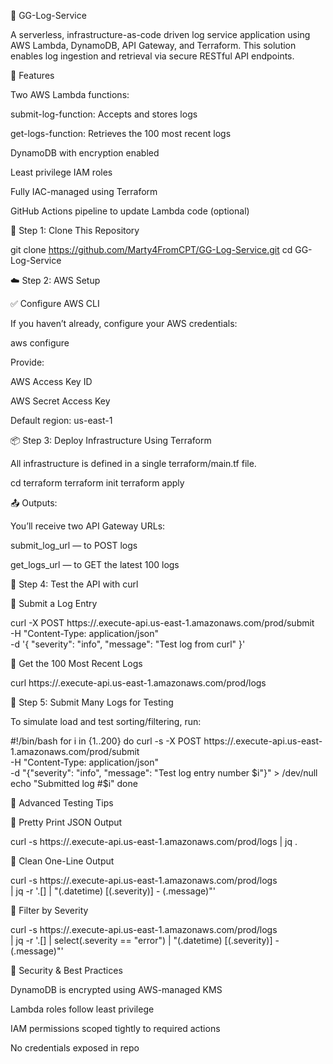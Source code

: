📘 GG-Log-Service

A serverless, infrastructure-as-code driven log service application using AWS Lambda, DynamoDB, API Gateway, and Terraform. This solution enables log ingestion and retrieval via secure RESTful API endpoints.

🚀 Features

Two AWS Lambda functions:

submit-log-function: Accepts and stores logs

get-logs-function: Retrieves the 100 most recent logs

DynamoDB with encryption enabled

Least privilege IAM roles

Fully IAC-managed using Terraform

GitHub Actions pipeline to update Lambda code (optional)


🧱 Step 1: Clone This Repository

git clone https://github.com/Marty4FromCPT/GG-Log-Service.git
cd GG-Log-Service

☁️ Step 2: AWS Setup

✅ Configure AWS CLI

If you haven’t already, configure your AWS credentials:

aws configure

Provide:

AWS Access Key ID

AWS Secret Access Key

Default region: us-east-1


📦 Step 3: Deploy Infrastructure Using Terraform

All infrastructure is defined in a single terraform/main.tf file.

cd terraform
terraform init
terraform apply

📤 Outputs:

You’ll receive two API Gateway URLs:

submit_log_url — to POST logs

get_logs_url — to GET the latest 100 logs

📝 Step 4: Test the API with curl

🔹 Submit a Log Entry

curl -X POST https://<api-id>.execute-api.us-east-1.amazonaws.com/prod/submit \
  -H "Content-Type: application/json" \
  -d '{
    "severity": "info",
    "message": "Test log from curl"
}'

🔹 Get the 100 Most Recent Logs

curl https://<api-id>.execute-api.us-east-1.amazonaws.com/prod/logs

🔄 Step 5: Submit Many Logs for Testing

To simulate load and test sorting/filtering, run:

#!/bin/bash
for i in {1..200}
  do
    curl -s -X POST https://<api-id>.execute-api.us-east-1.amazonaws.com/prod/submit \
      -H "Content-Type: application/json" \
      -d "{\"severity\": \"info\", \"message\": \"Test log entry number $i\"}" > /dev/null
    echo "Submitted log #$i"
done


🧪 Advanced Testing Tips

🔸 Pretty Print JSON Output

curl -s https://<api-id>.execute-api.us-east-1.amazonaws.com/prod/logs | jq .

🔸 Clean One-Line Output

curl -s https://<api-id>.execute-api.us-east-1.amazonaws.com/prod/logs \
  | jq -r '.[] | "\(.datetime) [\(.severity)] - \(.message)"'

🔸 Filter by Severity

  curl -s https://<api-id>.execute-api.us-east-1.amazonaws.com/prod/logs \
  | jq -r '.[] | select(.severity == "error") | "\(.datetime) [\(.severity)] - \(.message)"'


  🔐 Security & Best Practices

DynamoDB is encrypted using AWS-managed KMS

Lambda roles follow least privilege

IAM permissions scoped tightly to required actions

No credentials exposed in repo